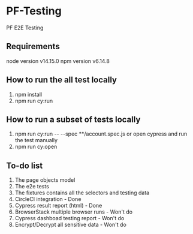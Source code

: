 # PF-Testing
PF E2E Testing

## Requirements
node version v14.15.0
npm version v6.14.8

## How to run the all test locally
1. npm install
2. npm run cy:run

## How to run a subset of tests locally
1. npm run cy:run -- --spec **/account.spec.js
or open cypress and run the test manually
1. npm run cy:open

## To-do list
1. The page objects model
2. The e2e tests
3. The fixtures contains all the selectors and testing data
4. CircleCI integration - Done
5. Cypress result report (html) - Done
6. BrowserStack multiple browser runs - Won't do
7. Cypress dashboad testing report - Won't do
8. Encrypt/Decrypt all sensitive data - Won't do